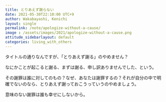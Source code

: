 ```yaml
---
title: とりあえず謝らない
date: 2021-05-30T22:10:00 UTC+9
author: Wakabayashi, Kenichi
layout: single
permalink: /note/apologize-without-a-cause/
image : /assets/images/2021/apologize-without-a-cause.png
attitude_sidebarlayout: default
categories: living_with_others
---
```

タイトルの通りなんですが、「とりあえず謝る」のやめません？

なにかことが起こると謝る、まずは謝る、申し訳ありませんでした、という。

その謝罪は誰に対してのもの？なぜ、あなたは謝罪するの？それが自分の中で明確でないのなら、とりあえず謝っておこうっていうのやめましょう。

意味のない謝罪は誰も幸せにしないから。
